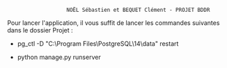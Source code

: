                        NOËL Sébastien et BEQUET Clément - PROJET BDDR
                       

Pour lancer l'application, il vous suffit de lancer les commandes suivantes dans le dossier Projet : 

  - pg_ctl -D "C:\Program Files\PostgreSQL\14\data" restart

  - python manage.py runserver
